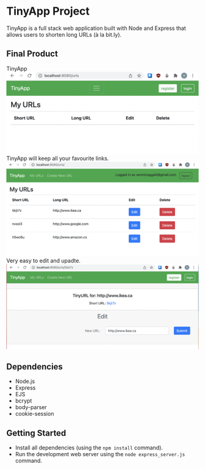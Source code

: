 # TinyApp Project

TinyApp is a full stack web application built with Node and Express that allows users to shorten long URLs (à la bit.ly).

## Final Product
TinyApp
![TinyApp](https://github.com/Vgalii/tinyapp/blob/master/docs/main_page.png?raw=true)
TinyApp will keep all your favourite links.
![TinyApp will keep all your favourite links](https://github.com/Vgalii/tinyapp/blob/master/docs/urls.png?raw=true)
Very easy to edit and upadte.
![Easy to update](https://github.com/Vgalii/tinyapp/blob/master/docs/urls:new.png?raw=true)

## Dependencies

- Node.js
- Express
- EJS
- bcrypt
- body-parser
- cookie-session

## Getting Started

- Install all dependencies (using the `npm install` command).
- Run the development web server using the `node express_server.js` command.